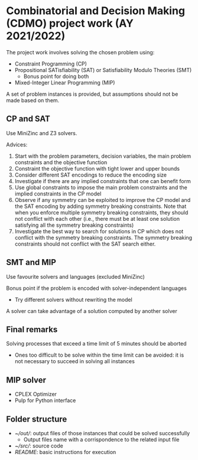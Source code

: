 # Combinatorial and Decision Making (CDMO) project work  (AY 2021/2022)

The project work involves solving the chosen problem using:

- Constraint Programming (CP)
- Propositional SATisfiability (SAT) or Satisfiability Modulo Theories (SMT)
  - Bonus point for doing both
- Mixed-Integer Linear Programming (MIP)

A set of problem instances is provided, but assumptions should not be made based on them.

## CP and SAT

Use MiniZinc and Z3 solvers.

Advices:

1. Start with the problem parameters, decision variables, the main problem constraints and the objective function
2. Constraint the objective function with tight lower and upper bounds
3. Consider different SAT encodings to reduce the encoding size
4. Investigate if there are any implied constraints that one can benefit form
5. Use global constraints to impose the main problem constraints and the implied constraints in the CP model
6. Observe if any symmetry can be exploited to improve the CP model and the SAT encoding by adding symmetry breaking constraints. Note that when you enforce multiple symmetry breaking constraints, they should not conflict with each other (i.e., there must be at least one solution satisfying all the symmetry breaking constraints)
7. Investigate the best way to search for solutions in CP which does not conflict with the symmetry breaking constraints. The symmetry breaking constraints should not conflict with the SAT search either.

## SMT and MIP

Use favourite solvers and languages (excluded MiniZinc)

Bonus point if the problem is encoded with solver-independent languages

- Try different solvers without rewriting the model

A solver can take advantage of a solution computed by another solver

## Final remarks

Solving processes that exceed a time limit of 5 minutes should be aborted

- Ones too difficult to be solve within the time limit can be avoided: it is not necessary to succeed in solving all instances

## MIP solver

- CPLEX Optimizer
- Pulp for Python interface

## Folder structure

- *~/out/*: output files of those instances that could be solved successfully
  - Output files name with a corrispondence to the related input file
- *~/src/*: source code
- *README*: basic instructions for execution
